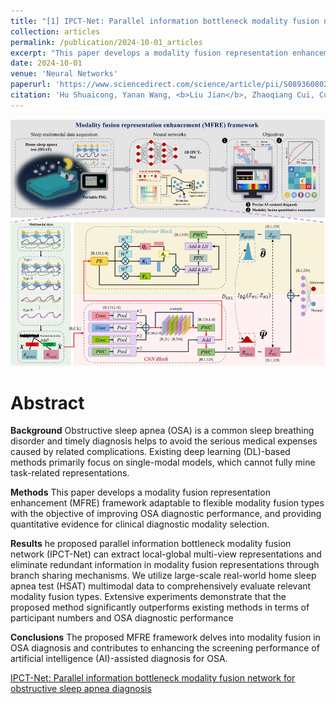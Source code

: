 ```yaml
---
title: "[1] IPCT-Net: Parallel information bottleneck modality fusion network for obstructive sleep apnea diagnosis"
collection: articles
permalink: /publication/2024-10-01_articles
excerpt: "This paper develops a modality fusion representation enhancement (MFRE) framework adaptable to flexible modality fusion types with the objective of improving OSA diagnostic performance, and providing quantitative evidence for clinical diagnostic modality selection.<br/><br/><img src='/images/NN-1.jpg'><br/>"
date: 2024-10-01
venue: 'Neural Networks'
paperurl: 'https://www.sciencedirect.com/science/article/pii/S0893608024007603?via%3Dihub' 
citation: 'Hu Shuaicong, Yanan Wang, <b>Liu Jian</b>, Zhaoqiang Cui, Cuiwei Yang, Zhifeng Yao, and Junbo Ge. "IPCT-Net: Parallel information bottleneck modality fusion network for obstructive sleep apnea diagnosis." Neural Networks (2024): 106836.'
---
```


![](/images/NN-1.jpg)

Abstract
==========
**Background**
Obstructive sleep apnea (OSA) is a common sleep breathing disorder and timely diagnosis helps to avoid the serious medical expenses caused by related complications. Existing deep learning (DL)-based methods primarily focus on single-modal models, which cannot fully mine task-related representations. 

**Methods**
This paper develops a modality fusion representation enhancement (MFRE) framework adaptable to flexible modality fusion types with the objective of improving OSA diagnostic performance, and providing quantitative evidence for clinical diagnostic modality selection. 

**Results**
he proposed parallel information bottleneck modality fusion network (IPCT-Net) can extract local-global multi-view representations and eliminate redundant information in modality fusion representations through branch sharing mechanisms. We utilize large-scale real-world home sleep apnea test (HSAT) multimodal data to comprehensively evaluate relevant modality fusion types. Extensive experiments demonstrate that the proposed method significantly outperforms existing methods in terms of participant numbers and OSA diagnostic performance

**Conclusions**
The proposed MFRE framework delves into modality fusion in OSA diagnosis and contributes to enhancing the screening performance of artificial intelligence (AI)-assisted diagnosis for OSA.

<dl>
	<script type="text/javascript" src="//cdn.plu.mx/widget-details.js"></script>
	<a href="https://plu.mx/plum/a/?doi=10.1016/j.neunet.2024.106836" class="plumx-details" data-site="plum" data-hide-when-empty="true">IPCT-Net: Parallel information bottleneck modality fusion network for obstructive sleep apnea diagnosis</a>
</dl>

<dl>
	<script type="text/javascript" src="https://d1bxh8uas1mnw7.cloudfront.net/assets/embed.js"></script><div class="altmetric-embed" data-badge-type="donut" data-altmetric-id="159566645"></div>
</dl>
